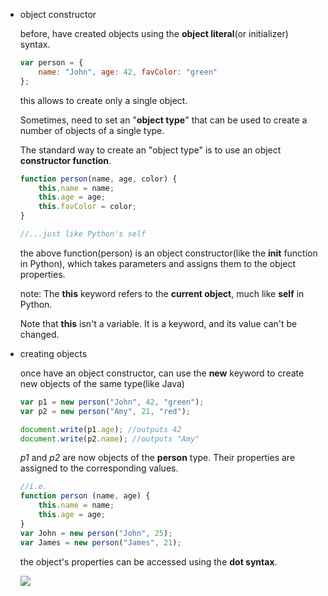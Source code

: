 -   object constructor
    
    before, have created objects using the **object literal**(or initializer) syntax.
    
    ```jsx
    var person = {
    	name: "John", age: 42, favColor: "green"
    };
    ```
    
    this allows to create only a single object.
    
    Sometimes, need to set an "**object type**" that can be used to create a number of objects of a single type.
    
    The standard way to create an "object type" is to use an object **constructor function**.
    
    ```jsx
    function person(name, age, color) {
    	this.name = name;
    	this.age = age;
    	this.favColor = color;
    }
    
    //...just like Python's self
    ```
    
    the above function(person) is an object constructor(like the **init** function in Python), which takes parameters and assigns them to the object properties.
    
    note: The **this** keyword refers to the **current object**, much like **self** in Python.
    
    Note that **this** isn't a variable. It is a keyword, and its value can't be changed.
    
-   creating objects
    
    once have an object constructor, can use the **new** keyword to create new objects of the same type(like Java)
    
    ```jsx
    var p1 = new person("John", 42, "green");
    var p2 = new person("Amy", 21, "red");
    
    document.write(p1.age); //outputs 42
    document.write(p2.name); //outputs "Amy"
    ```
    
    _p1_ and _p2_ are now objects of the **person** type. Their properties are assigned to the corresponding values.
    
    ```jsx
    //i.e.
    function person (name, age) {
    	this.name = name;
    	this.age = age;
    }
    var John = new person("John", 25);
    var James = new person("James", 21);
    ```
    
    the object's properties can be accessed using the **dot syntax**.
    
    ![](https://s3.us-west-2.amazonaws.com/secure.notion-static.com/d36191fe-56b0-4314-b241-cef5e46f376c/Untitled.png?X-Amz-Algorithm=AWS4-HMAC-SHA256&X-Amz-Credential=AKIAT73L2G45O3KS52Y5%2F20210308%2Fus-west-2%2Fs3%2Faws4_request&X-Amz-Date=20210308T135154Z&X-Amz-Expires=86400&X-Amz-Signature=061c1837c599618f5cf53e6ae0d3226b7bd248b473a1e3187f77d57c6ab1ae5d&X-Amz-SignedHeaders=host&response-content-disposition=filename%20%3D%22Untitled.png%22)
